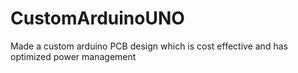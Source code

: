 # CustomArduinoUNO
Made a custom arduino PCB design which is cost effective and has optimized power management
